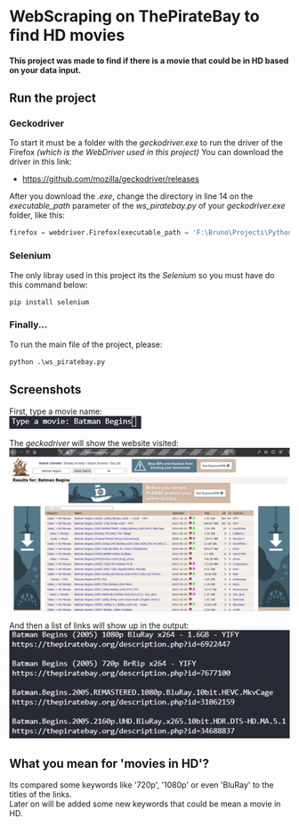 # WebScraping on ThePirateBay to find HD movies

#### This project was made to find if there is a movie that could be in HD based on your data input.

## Run the project
### Geckodriver
To start it must be a folder with the *geckodriver.exe* to run the driver of the Firefox *(which is the WebDriver used in this project)*
You can download the driver in this link:
- https://github.com/mozilla/geckodriver/releases

After you download the *.exe*, change the directory in line 14 on the *executable_path* parameter of the *ws_piratebay.py* of your *geckodriver.exe* folder, like this:
```python
firefox = webdriver.Firefox(executable_path = 'F:\Bruno\Projects\Python\web_scrapping\python_ws_piratebay\geckodriver\geckodriver.exe')
```

### Selenium
The only libray used in this project its the *Selenium* so you must have do this command below:
```python
pip install selenium
```

### Finally...
To run the main file of the project, please:
```python
python .\ws_piratebay.py
```

## Screenshots
 First, type a movie name:
 <br>
 ![input_movie_name](screenshots/type_a_movie.jpg)

 The *geckodriver* will show the website visited:
 <br>
 ![the_piratebay](screenshots/thepiratebay.jpg)

 And then a list of links will show up in the output:
 <br>
 ![list_of_links](screenshots/list_of_links.jpg)

 ## What you mean for 'movies in HD'?
 Its compared some keywords like '720p', '1080p' or even 'BluRay' to the titles of the links.
 <br>
 Later on will be added some new keywords that could be mean a movie in HD.



